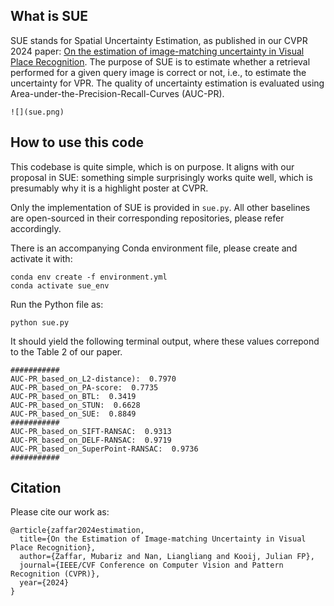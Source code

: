 ## What is SUE
SUE stands for Spatial Uncertainty Estimation, as published in our CVPR 2024 paper: [On the estimation of image-matching uncertainty in Visual Place Recognition](https://arxiv.org/abs/2404.00546). The purpose of SUE is to estimate whether a retrieval performed for a given query image is correct or not, i.e., to estimate the uncertainty for VPR. The quality of uncertainty estimation is evaluated using Area-under-the-Precision-Recall-Curves (AUC-PR).

```
![](sue.png)
```

## How to use this code
This codebase is quite simple, which is on purpose. It aligns with our proposal in SUE: something simple surprisingly works quite well, which is presumably why it is a highlight poster at CVPR.

Only the implementation of SUE is provided in `sue.py`. All other baselines are open-sourced in their corresponding repositories, please refer accordingly.

There is an accompanying Conda environment file, please create and activate it with:

    conda env create -f environment.yml
    conda activate sue_env
Run the Python file as:

    python sue.py
It should yield the following terminal output, where these values correpond to the Table 2 of our paper.

    ###########
    AUC-PR_based_on_L2-distance):  0.7970
    AUC-PR_based_on_PA-score:  0.7735
    AUC-PR_based_on_BTL:  0.3419
    AUC-PR_based_on_STUN:  0.6628
    AUC-PR_based_on_SUE:  0.8849
    ###########
    AUC-PR_based_on_SIFT-RANSAC:  0.9313
    AUC-PR_based_on_DELF-RANSAC:  0.9719
    AUC-PR_based_on_SuperPoint-RANSAC:  0.9736
    ###########
## Citation
Please cite our work as:

    @article{zaffar2024estimation,
      title={On the Estimation of Image-matching Uncertainty in Visual Place Recognition},
      author={Zaffar, Mubariz and Nan, Liangliang and Kooij, Julian FP},
      journal={IEEE/CVF Conference on Computer Vision and Pattern Recognition (CVPR)},
      year={2024}
    }

